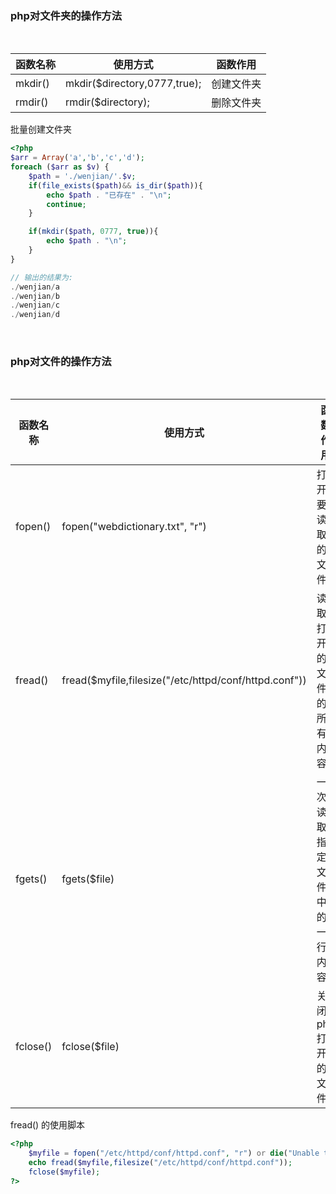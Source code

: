 ### php对文件夹的操作方法

<br/>

| 函数名称   | 使用方式                      | 函数作用  |
|-----------|------------------------------|----------|
| mkdir()   | mkdir($directory,0777,true); | 创建文件夹 |
| rmdir()   | rmdir($directory);           | 删除文件夹 |


批量创建文件夹
```php
<?php
$arr = Array('a','b','c','d');
foreach ($arr as $v) {
    $path = './wenjian/'.$v;
    if(file_exists($path)&& is_dir($path)){
        echo $path . "已存在" . "\n";
        continue;
    }

    if(mkdir($path, 0777, true)){
        echo $path . "\n";
    }
}    

// 输出的结果为:
./wenjian/a
./wenjian/b
./wenjian/c
./wenjian/d
```

<br/>

### php对文件的操作方法

<br/>

| 函数名称   | 使用方式                      | 函数作用  |
|-----------|------------------------------|----------|
| fopen()   | fopen("webdictionary.txt", "r") | 打开要读取的文件 |
| fread()   | fread($myfile,filesize("/etc/httpd/conf/httpd.conf")) | 读取打开的文件的所有内容 |
| fgets()   | fgets($file) | 一次读取指定文件中的一行内容 |
| fclose()  | fclose($file) | 关闭php打开的文件 |


fread() 的使用脚本
```php
<?php
    $myfile = fopen("/etc/httpd/conf/httpd.conf", "r") or die("Unable to open file!");
    echo fread($myfile,filesize("/etc/httpd/conf/httpd.conf"));
    fclose($myfile);
?>
```

